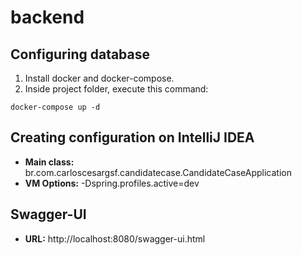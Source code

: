 # backend

## Configuring database

1. Install docker and docker-compose.
1. Inside project folder, execute this command:
```shell
docker-compose up -d
```

## Creating configuration on IntelliJ IDEA

* __Main class:__ br.com.carloscesargsf.candidatecase.CandidateCaseApplication
* __VM Options:__ -Dspring.profiles.active=dev

## Swagger-UI

* __URL:__ http://localhost:8080/swagger-ui.html
